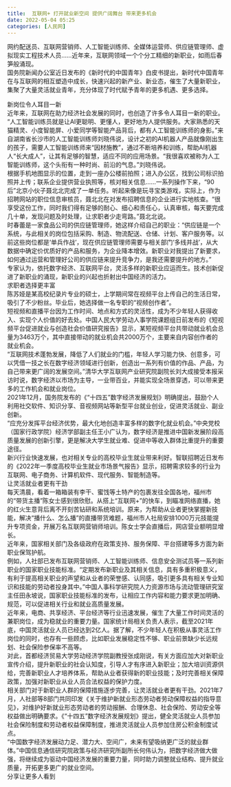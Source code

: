 ```yaml
---
title:  互联网+ 打开就业新空间 提供广阔舞台 带来更多机会
date: 2022-05-04 05:25
categories: [人民网]
---
```

网约配送员、互联网营销师、人工智能训练师、全媒体运营师、供应链管理师、虚拟现实工程技术人员……近年来，互联网领域一个个分工精细的新职业，如雨后春笋般涌现。  
国务院新闻办公室近日发布的《新时代的中国青年》白皮书提出，新时代中国青年在与互联网的相互塑造中成长，快速兴起的新产业、新业态，催生了大量新职业，集聚了大量灵活就业青年，充分体现了时代赋予青年的更多机遇、更多选择。  
  
新岗位令人耳目一新  
近年来，互联网在助力经济社会发展的同时，也创造了许多令人耳目一新的职业。  
“人工智能训练员就是让AI更聪明、更懂人，更好地为人提供服务。大家熟悉的天猫精灵、小度智能屏、小爱同学等智能产品背后，都有人工智能训练师的身影。”来自湖南省长沙市的人工智能训练师刘晓伟说，设计之初的AI机器人产品就像刚出生的孩子，需要人工智能训练师来“因材施教”，通过不断培养和训练，帮助AI机器人“长大成人”，让其有足够的智慧，适应不同的应用场景。“我很喜欢被称为人工智能训练师，这个头衔有一种时尚、前沿的气息。”刘晓伟说。  
根据手机地图显示的位置，走到一座办公楼前拍照；进入办公区，找到公司标识拍照并上传；联系企业提供营业执照等，核对相关信息……一系列操作下来，“90后”北京小伙子聂北北完成了一单任务。听起来像是玩寻宝类游戏，实际上，作为招聘网站的职位信息审核员，聂北北在对发布招聘信息的企业进行实地核查。“很享受这份工作，同时我们得有足够的耐心、细心和责任心，认真审核，每天要完成几十单，发现问题及时处理，让求职者少走弯路。”聂北北说。  
时春蕾是一家食品公司的供应链管理师，她这样介绍自己的职业：“供应链是一个系统，与此相关的岗位包括采购、制造、物流配送、仓储、计划、客户服务等。以前这些岗位都是‘单兵作战’，现在供应链管理师需要与相关部门‘多线并战’，从大数据中确定价优质好的产品和服务，为企业降本增效。新职业对我提出了新要求，如何通过运营和管理好公司的供应链来提升竞争力，是我还需要提升的地方。”  
专家认为，依托数字经济、互联网平台，灵活多样的新职业应运而生。技术创新促进了新职业的涌现，新职业的兴起也折射出中国经济的活力。  
求职者选择更丰富  
陈苏娅是某高校纪录片专业的硕士，上学期间常在视频平台上传自己的生活日常，吸引了不少粉丝。毕业后，她选择做一名专职的“视频创作者”。  
短视频和直播平台因为工作时间、地点和方式的灵活性，成为不少年轻人获得收入、实现个人价值的好去处。中国人民大学劳动人事学院课题组日前发布的《短视频平台促进就业与创造社会价值研究报告》显示，某短视频平台共带动就业机会总量为3463万个，其中直接带动的就业机会共2000万个，主要来自内容创作者的就业机会。  
“互联网技术蓬勃发展，降低了人们就业的门槛，年轻人学习能力快、创意多，可以凭借一技之长在数字经济领域进行创新，创造出一系列有价值的作品、产品，为自己带来更广阔的发展空间。”清华大学互联网产业研究院副院长刘大成接受本报采访时说，数字经济以市场为主导，一业带百业，并能实现全场景穿透，可以带来更多的工作机会和就业岗位。  
2021年12月，国务院发布的《“十四五”数字经济发展规划》明确提出，鼓励个人利用社交软件、知识分享、音视频网站等新型平台就业创业，促进灵活就业、副业创新。  
“应充分发挥平台经济优势，最大化地创造丰富多样的数字化就业机会。”中央党校（国家行政学院）经济学部副主任王小广认为，数字经济是推进中国新发展阶段高质量发展的创新引擎，更是解决大学生就业难、促进中等收入群体比重提升的重要途径。  
新兴行业快速发展，也对相关专业的高校毕业生就业带来利好。智联招聘近日发布的《2022年一季度高校毕业生就业市场景气报告》显示，招聘需求较多的行业为互联网、电子商务、计算机软件、现代服务、智能制造等。  
让灵活就业者更有干劲  
每天清晨，看着一箱箱装有李干、蜜饯等土特产的包裹发往全国各地，福州市的“带货主播”陈女士感到很欣慰。从搭上“互联网+”的快车，到瞄准网络直播，她的红火生意背后离不开刻苦钻研和系统培训。原来，为帮助从业者更快掌握新技能，解决“播什么、怎么播”的直播带货难题，福州市人社局安排1000万元技能提升专项资金，开展万名互联网营销师培训。陈女士学会直播后，网店营业额明显增长。  
近年来，国家相关部门及各级政府在政策支持、服务保障、平台搭建等多方面为新职业保驾护航。  
例如，人社部已发布互联网营销师、人工智能训练师、信息安全测试员等一系列新职业的国家职业技能标准。“定期发布新职业及其相关信息，具有多重积极意义，有利于提高相关职业的声望和从业者的荣誉感、认同感，吸引更多具有相关专业知识和技能的劳动者投身其中。”中国人事科学研究院人力资源市场与流动管理研究室主任田永坡说，国家职业技能标准的发布，让相应工作内容和能力要求更加明确、规范，可以促进相关行业和就业高质量发展。  
近年来，电商、共享经济、平台经济等行业迅速发展，催生了大量工作时间灵活的兼职岗位，成为稳就业的重要力量。国家统计局相关负责人表示，截至2021年底，中国灵活就业人员已经达到2亿人。据了解，不少年轻人在积极从事灵活工作岗位的同时，也存有一些顾虑，比如职业发展稳定性不够、职业前景缺少长远规划、社会保险参保率不高等。  
对此，首都经济贸易大学劳动经济学院副教授张成刚说，有关方面应加大对新职业宣传介绍，提升新职业的社会认知度，引导人才有序进入新职业；加大培训资源供给，完善新职业人才培养体系，帮助从业者获得新的职业技能；及时完善相关保障政策，加强对新职业从业人员合法权益的保护力度。  
相关部门对于新职业人群的保障措施逐步完善，让灵活就业者更有干劲。2021年7月，人社部等8部门共同印发《关于维护新就业形态劳动者劳动保障权益的指导意见》，对维护好新就业形态劳动者的劳动报酬、合理休息、社会保险、劳动安全等权益做出明确要求。《“十四五”数字经济发展规划》提出，健全灵活就业人员参加社会保险制度和劳动者权益保障制度，推进灵活就业人员参加住房公积金制度试点。  
“中国数字经济发展动力足、潜力大、空间广，未来有望吸纳更广泛的就业群体。”中国信息通信研究院政策与经济研究所副所长何伟认为，把数字经济做大做强，将继续成为驱动中国经济发展的重要力量，同时助力调整就业结构、提升就业质量，开拓更多更广的就业空间。  
分享让更多人看到  

